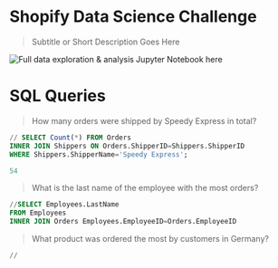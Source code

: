 # Shopify Data Science Challenge

> Subtitle or Short Description Goes Here

![Full data exploration & analysis Jupyter Notebook here](https://github.com/mmastin/shopify_challenge/blob/master/data_exploration.ipynb)


# SQL Queries

> How many orders were shipped by Speedy Express in total?

```sql
// SELECT Count(*) FROM Orders
INNER JOIN Shippers ON Orders.ShipperID=Shippers.ShipperID
WHERE Shippers.ShipperName='Speedy Express';

54
```

> What is the last name of the employee with the most orders?

```sql
//SELECT Employees.LastName
FROM Employees
INNER JOIN Orders Employees.EmployeeID=Orders.EmployeeID

```

>What product was ordered the most by customers in Germany?

```sql
//

```
